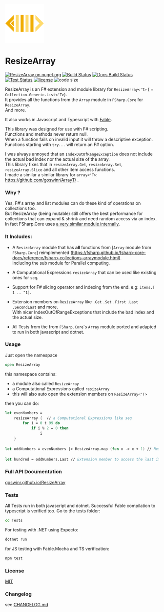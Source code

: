 
![Logo](https://raw.githubusercontent.com/goswinr/ResizeArray/main/Docs/img/logo128.png)
# ResizeArray

[![ResizeArray on nuget.org](https://img.shields.io/nuget/v/ResizeArray)](https://www.nuget.org/packages/ResizeArray/)
[![Build Status](https://github.com/goswinr/ResizeArray/actions/workflows/build.yml/badge.svg)](https://github.com/goswinr/ResizeArray/actions/workflows/build.yml)
[![Docs Build Status](https://github.com/goswinr/ResizeArray/actions/workflows/docs.yml/badge.svg)](https://github.com/goswinr/ResizeArray/actions/workflows/docs.yml)
[![Test Status](https://github.com/goswinr/ResizeArray/actions/workflows/test.yml/badge.svg)](https://github.com/goswinr/ResizeArray/actions/workflows/test.yml)
[![license](https://img.shields.io/github/license/goswinr/ResizeArray)](LICENSE.md)
![code size](https://img.shields.io/github/languages/code-size/goswinr/ResizeArray.svg)


ResizeArray is an F# extension and module library for `ResizeArray<'T>` ( = `Collection.Generic.List<'T>`).<br>
It provides all the functions from the `Array` module in `FSharp.Core` for `ResizeArray`.<br>
And more.

It also works in Javascript and Typescript with [Fable](https://fable.io/).

This library was designed for use with F# scripting.<br>
Functions and methods never return null.<br>
When a function fails on invalid input it will throw a descriptive exception.<br>
Functions starting with `try...` will return an F# option.

I was always annoyed that an `IndexOutOfRangeException` does not include the actual bad index nor the actual size of the array.<br>
This library fixes that in `resizeArray.Get`, `resizeArray.Set`, `resizeArray.Slice` and all other item access functions.<br>
I made a similar a similar library for `array<'T>`: https://github.com/goswinr/ArrayT/ .

### Why ?
Yes, F#'s array and list modules can do these kind of operations on collections too.<br>
But ResizeArray (being mutable)  still offers the best performance for collections that can expand & shrink and need random access via an index.<br>
In fact FSharp.Core uses [a very similar module internally](https://github.com/dotnet/fsharp/blob/main/src/Compiler/Utilities/ResizeArray.fs).

### It Includes:

- A `ResizeArray` module that has  **all**  functions from [`Array` module from `FSharp.Core`] reimplemented (https://fsharp.github.io/fsharp-core-docs/reference/fsharp-collections-arraymodule.html).<br>
 Including the sub module for Parallel computing.

- A  Computational Expressions `resizeArray` that can be used like existing ones for `seq`.

- Support for F# slicing operator and indexing from the end. e.g: `items.[ 1 .. ^1]`.

- Extension members on `ResizeArray` like `.Get` `.Set` `.First` `.Last` `.SecondLast` and more.<br>
With nicer IndexOutOfRangeExceptions that include the bad index and the actual size.

- All Tests from the from `FSharp.Core`'s `Array` module ported and adapted to run in both javascript and dotnet.



### Usage
Just open the namespace

```fsharp
open ResizeArray
```
this namespace contains:
- a module also called `ResizeArray`
- a  Computational Expressions called `resizeArray`
- this will also auto open the extension members on `ResizeArray<'T>`

then you can do:

```fsharp
let evenNumbers =
    resizeArray {  // a Computational Expressions like seq
        for i = 0 t 99 do
            if i % 2 = 0 then
                i
    }

let oddNumbers = evenNumbers |> ResizeArray.map (fun x -> x + 1) // ResizeArray module

let hundred = oddNumbers.Last // Extension member to access the last item in list

```

### Full API Documentation

[goswinr.github.io/ResizeArray](https://goswinr.github.io/ResizeArray/reference/resizearray.html)


### Tests
All Tests run in both javascript and dotnet.
Successful Fable compilation to typescript is verified too.
Go to the tests folder:

```bash
cd Tests
```

For testing with .NET using Expecto:

```bash
dotnet run
```

for JS testing with Fable.Mocha and TS verification:

```bash
npm test
```

### License
[MIT](https://github.com/goswinr/ResizeArray/blob/main/LICENSE.md)

### Changelog
see [CHANGELOG.md](https://github.com/goswinr/ResizeArray/blob/main/CHANGELOG.md)

